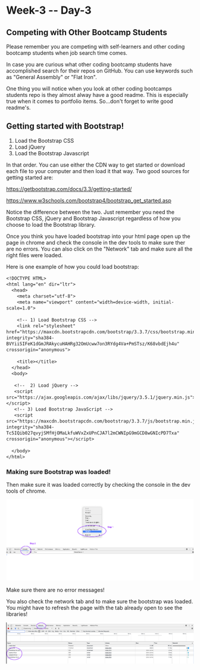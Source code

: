 # Week-3 -- Day-3

## Competing with Other Bootcamp Students

Please remember you are competing with self-learners and other coding bootcamp students when job search time comes.

In case you are curious what other coding bootcamp students have accomplished search for their repos on GitHub. You can use keywords such as "General Assembly" or "Flat Iron".

One thing you will notice when you look at other coding bootcamps students repo is they almost alway have a good readme. This is especially true when it comes to portfolio items. So...don't forget to write good readme's.

## Getting started with Bootstrap!

 1. Load the Bootstrap CSS
 2. Load jQuery
 3. Load the Bootstrap Javascript

In that order. You can use either the CDN way to get started or download each file to your computer and then load it that way. Two good sources for getting started are:

https://getbootstrap.com/docs/3.3/getting-started/

https://www.w3schools.com/bootstrap4/bootstrap_get_started.asp

Notice the difference between the two. Just remember you need the Bootstrap CSS, jQuery and Bootstrap Javascript regardless of how you choose to load the Bootstrap library.

Once you think you have loaded bootstrap into your html page open up the page in chrome and check the console in the dev tools to make sure ther are no errors. You can also click on the "Network" tab and make sure all the right files were loaded.

Here is one example of how you could load bootstrap:

    <!DOCTYPE HTML>
    <html lang="en" dir="ltr">
      <head>
        <meta charset="utf-8">
        <meta name="viewport" content="width=device-width, initial-scale=1.0">

        <!-- 1) Load Bootstrap CSS -->
        <link rel="stylesheet" href="https://maxcdn.bootstrapcdn.com/bootstrap/3.3.7/css/bootstrap.min.css" integrity="sha384-BVYiiSIFeK1dGmJRAkycuHAHRg32OmUcww7on3RYdg4Va+PmSTsz/K68vbdEjh4u" crossorigin="anonymous">

        <title></title>
      </head>
      <body>

       <!--  2) Load jQuery -->
       <script src="https://ajax.googleapis.com/ajax/libs/jquery/3.5.1/jquery.min.js"></script>
       <!-- 3) Load Bootstrap JavaScript -->
       <script src="https://maxcdn.bootstrapcdn.com/bootstrap/3.3.7/js/bootstrap.min.js" integrity="sha384-Tc5IQib027qvyjSMfHjOMaLkfuWVxZxUPnCJA7l2mCWNIpG9mGCD8wGNIcPD7Txa" crossorigin="anonymous"></script>

      </body>
    </html>


### Making sure Bootstrap was loaded!

Then make sure it was loaded correctly by checking the console in the dev tools of chrome.

![console in dev tools within chrome](https://raw.githubusercontent.com/Team-FCB/Assets/master/dev-tools-2.png)

Make sure there are no error messages!

You also check the network tab and to make sure the bootstrap was loaded. You might have to refresh the page with the tab already open to see the libraries!

![enter image description here](https://raw.githubusercontent.com/Team-FCB/Assets/master/network-tab.png)
